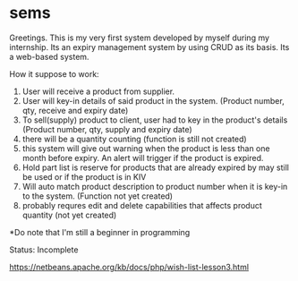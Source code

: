 # sems

Greetings. This is my very first system developed by myself during my internship. Its an expiry management system by using CRUD as its basis. Its a web-based system.

How it suppose to work:
1) User will receive a product from supplier.
2) User will key-in details of said product in the system. (Product number, qty, receive and expiry date)
3) To sell(supply) product to client, user had to key in the product's details (Product number, qty, supply and expiry date)
4) there will be a quantity counting (function is still not created)
5) this system will give out warning when the product is less than one month before expiry. An alert will trigger if the product is expired.
6) Hold part list is reserve for products that are already expired by may still be used or if the product is in KIV
7) Will auto match product description to product number when it is key-in to the system. (Function not yet created)
8) probably requres edit and delete capabilities that affects product quantity (not yet created)


*Do note that I'm still a beginner in programming


Status: Incomplete


https://netbeans.apache.org/kb/docs/php/wish-list-lesson3.html

